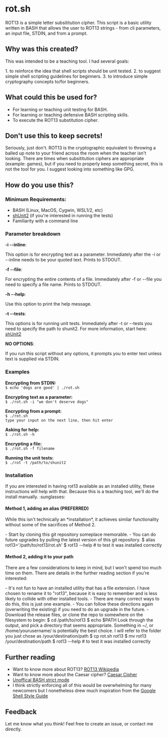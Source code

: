 # rot.sh
<p>ROT13 is a simple letter subsititution cipher. This script is a basic utility written in BASH that allows the user to ROT13 strings - from cli parameters, an input file, STDIN, and from a prompt.</p>

## Why was this created?
<p>This was intended to be a teaching tool. I had several goals:</p>
1. to reinforce the idea that shell scripts should be unit tested.
2. to suggest simple shell scripting guidelines for beginners.
3. to introduce simple cryptography concepts to/for beginners.

## What could this be used for?
- For learning or teaching unit testing for BASH.
- For learning or teaching defensive BASH scripting skills.
- To execute the ROT13 substitution cipher.

## Don't use this to keep secrets!
<p>Seriously, just don't. ROT13 is the cryptographic equivalent to throwing a balled up note to your friend across the room when the teacher isn't looking. There are times when subsititution ciphers are appropriate (example: games), but if you need to properly keep something secret, this is not the tool for you. I suggest looking into something like GPG.</p>

## How do you use this?
### Minimum Requirements:
- BASH (Linux, MacOS, Cygwin, WSL1/2, etc)
- [shUnit2](https://github.com/kward/shunit2) (if you're interested in running the tests)
- Familiarity with a command line

### Parameter breakdown
**-i --inline**: <p>This option is for encrypting text as a parameter. Immediately after the -i or --inline needs to be your quoted text. Prints to STDOUT.</p>
**-f --file**: <p>For encrypting the entire contents of a file. Immediately after -f or --file you need to specify a file name. Prints to STDOUT.</p>
**-h --help**: <p>Use this option to print the help message. </p>
**-t --tests**: <p>This options is for running unit tests. Immediately after -t or --tests you need to specify the path to shunit2. For more information, start here: [shUnit2](https://github.com/kward/shunit2) </p>
**NO OPTIONS**: <p>If you run this script without any options, it prompts you to enter text unless text is supplied via STDIN.</p>

### Examples
**Encrypting from STDIN:**  
`$ echo 'dogs are good' | ./rot.sh`

**Encrypting text as a parameter:**  
`$ ./rot.sh -i "we don't deserve dogs"`

**Encrypting from a prompt:**  
`$ ./rot.sh`  
`type your input on the next line, then hit enter`

**Asking for help:**  
`$ ./rot.sh -h`

**Encrypting a file:**  
`$ ./rot.sh -f filename`

**Running the unit tests:**  
`$ ./rot -t /path/to/shunit2`

### Installation
<p> If you are interested in having rot13 available as an installed utility, these instructions will help with that. Because this is a teaching tool, we'll do the install manually. :sunglasses:</p>

#### Method 1, adding an alias (PREFERRED)
<p>While this isn't technically an *installation*, it achieves similar functionality without some of the sacrifices of Method 2.</p>
- Start by cloning this git repository someplace memorable.
- You can do future upgrades by pulling the latest version of this git repository.
    $ alias rot13='/path/to/rot13/rot.sh'
    $ rot13 --help # to test it was installed correctly

#### Method 2, adding it to your path
<p> There are a few considerations to keep in mind, but I won't spend too much time on them. There are details in the further reading section if you're interested:</p>
- It's not fun to have an installed utility that has a file extension. I have chosen to rename it to "rot13", because it is easy to remember and is less likely to collide with other installed tools.
- There are many correct ways to do this, this is just one example.
- You can follow these directions again (overwriting the existing) if you need to do an upgrade in the future.
- Download the release files, or clone the repo to somewhere on the filesystem to begin:  
    $ cd /path/to/rot13
    $ echo $PATH
    Look through the output, and pick a directory that seems appropriate. Something in ~/, or /home/yourusername/ is potentially the best choice. I will refer to the folder you just chose as /your/destination/path
    $ cp rot.sh rot13
    $ mv rot13 /your/destination/path
    $ rot13 --help # to test it was installed correctly

## Further reading
- Want to know more about ROT13? [ROT13 Wikipedia](https://en.wikipedia.org/wiki/ROT13)
- Want to know more about the Caesar cipher? [Caesar Cipher](https://en.wikipedia.org/wiki/Caesar_cipher)
- [Unoffical BASH strict mode](http//redsymbol.net/articles/unofficial-bash-strict-mode/)
- I think strictly enforcing all of this would be overwhelming for many newcomers but I nonetheless drew much inspiration from the [Google Shell Style Guide](https://google.github.io/styleguide/shellguide.htmlhttps://google.github.io/styleguide/shellguide.html)

## Feedback
<p>Let me know what you think! Feel free to create an issue, or contact me directly.</p>
